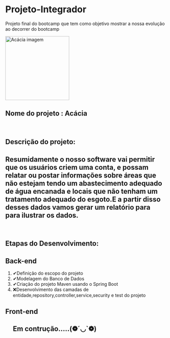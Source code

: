 # Projeto-Integrador
Projeto final do bootcamp que tem como objetivo mostrar a nossa evolução ao decorrer do bootcamp

<img src="https://static3.depositphotos.com/1007115/242/i/950/depositphotos_2429922-stock-photo-acacia-blossom.jpg" alt="Acácia imagem" width="200" heigth= "200">
<h2>Nome do projeto : Acácia</h2> <br>

<h2>Descrição do projeto:</h2>
<h2>Resumidamente o nosso software vai permitir que os usuários criem uma conta, e possam relatar ou postar informações sobre áreas que não estejam tendo um abastecimento adequado de água encanada e locais que não tenham um tratamento adequado do esgoto.E a partir disso desses dados vamos gerar um relatório para para ilustrar os dados.</h2><br>

<h2>Etapas do Desenvolvimento:</h2>
   <h2>Back-end</h2>
  <ol>
    <li>✔Definição do escopo do projeto</li>
    <li>✔Modelagem do Banco de Dados</li>
    <li>✔Criação do projeto Maven usando o Spring Boot</li>
    <li>❌Desenvolvimento das camadas de entidade,repository,controller,service,security e test do projeto </li>
  </ol>
  
  <h2>Front-end</h2>
  <ol>
  <h2>Em contrução.....(❁´◡`❁)</h2>
  </ol>


